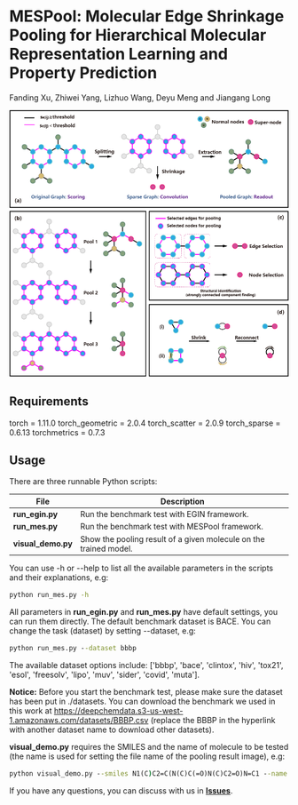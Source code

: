 # MESPool: Molecular Edge Shrinkage Pooling for Hierarchical Molecular Representation Learning and Property Prediction

Fanding Xu, Zhiwei Yang, Lizhuo Wang, Deyu Meng and Jiangang Long

![figure1](.\main.bmp)

## Requirements

torch = 1.11.0
torch_geometric = 2.0.4
torch_scatter = 2.0.9
torch_sparse = 0.6.13
torchmetrics = 0.7.3

## Usage

There are three runnable Python scripts:


| File   | Description     |
| -------------- | ---- |
| **run_egin.py** | Run the benchmark test with EGIN framework. |
| **run_mes.py** | Run the benchmark test with MESPool framework. |
| **visual_demo.py** | Show the pooling result of a given molecule on the trained model. |

You can use -h or --help to list all the available parameters in the scripts and their explanations, e.g:

```cmd
python run_mes.py -h
```

All parameters in **run_egin.py** and **run_mes.py** have default settings, you can run them directly. The default benchmark dataset is BACE. You can change the task (dataset) by setting --dataset, e.g:

```cmd
python run_mes.py --dataset bbbp
```

The available dataset options include: ['bbbp', 'bace', 'clintox', 'hiv', 'tox21', 'esol', 'freesolv', 'lipo', 'muv', 'sider', 'covid', 'muta'].

**Notice:** Before you start the benchmark test, please make sure the dataset has been put in ./datasets. You can download the benchmark we used in this work at https://deepchemdata.s3-us-west-1.amazonaws.com/datasets/BBBP.csv (replace the BBBP in the hyperlink with another dataset name to download other datasets).

**visual_demo.py** requires the SMILES and the name of molecule to be tested (the name is used for setting the file name of the pooling result image), e.g:

```cmd
python visual_demo.py --smiles N1(C)C2=C(N(C)C(=O)N(C)C2=O)N=C1 --name Caffeine
```

If you have any questions, you can discuss with us in **[Issues](https://github.com/xfd997700/MESPool/issues)**.

